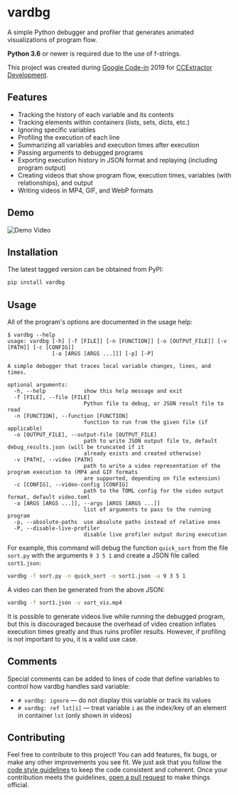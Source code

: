 # vardbg

A simple Python debugger and profiler that generates animated visualizations of program flow.

**Python 3.6** or newer is required due to the use of f-strings.

This project was created during [Google Code-in](https://codein.withgoogle.com/) 2019 for [CCExtractor Development](https://ccextractor.org/).

## Features

- Tracking the history of each variable and its contents
- Tracking elements within containers (lists, sets, dicts, etc.)
- Ignoring specific variables
- Profiling the execution of each line
- Summarizing all variables and execution times after execution
- Passing arguments to debugged programs
- Exporting execution history in JSON format and replaying (including program output)
- Creating videos that show program flow, execution times, variables (with relationships), and output
- Writing videos in MP4, GIF, and WebP formats

## Demo

![Demo Video](https://user-images.githubusercontent.com/7930239/72689524-12691180-3ac7-11ea-9547-861454b1496d.gif)

## Installation

The latest tagged version can be obtained from PyPI:

```bash
pip install vardbg
```

## Usage

All of the program's options are documented in the usage help:

```
$ vardbg --help
usage: vardbg [-h] [-f [FILE]] [-n [FUNCTION]] [-o [OUTPUT_FILE]] [-v [PATH]] [-c [CONFIG]]
              [-a [ARGS [ARGS ...]]] [-p] [-P]

A simple debugger that traces local variable changes, lines, and times.

optional arguments:
  -h, --help            show this help message and exit
  -f [FILE], --file [FILE]
                        Python file to debug, or JSON result file to read
  -n [FUNCTION], --function [FUNCTION]
                        function to run from the given file (if applicable)
  -o [OUTPUT_FILE], --output-file [OUTPUT_FILE]
                        path to write JSON output file to, default debug_results.json (will be truncated if it
                        already exists and created otherwise)
  -v [PATH], --video [PATH]
                        path to write a video representation of the program execution to (MP4 and GIF formats
                        are supported, depending on file extension)
  -c [CONFIG], --video-config [CONFIG]
                        path to the TOML config for the video output format, default video.toml
  -a [ARGS [ARGS ...]], --args [ARGS [ARGS ...]]
                        list of arguments to pass to the running program
  -p, --absolute-paths  use absolute paths instead of relative ones
  -P, --disable-live-profiler
                        disable live profiler output during execution
```

For example, this command will debug the function `quick_sort` from the file `sort.py` with the arguments `9 3 5 1` and create a JSON file called `sort1.json`:

```bash
vardbg -f sort.py -n quick_sort -o sort1.json -a 9 3 5 1
```

A video can then be generated from the above JSON:

```bash
vardbg -f sort1.json -v sort_vis.mp4
```

It is possible to generate videos live while running the debugged program, but this is discouraged because the overhead of video creation inflates execution times greatly and thus ruins profiler results. However, if profiling is not important to you, it is a valid use case.

## Comments

Special comments can be added to lines of code that define variables to control how vardbg handles said variable:

- `# vardbg: ignore` — do not display this variable or track its values
- `# vardbg: ref lst[i]` — treat variable `i` as the index/key of an element in container `lst` (only shown in videos)

## Contributing

Feel free to contribute to this project! You can add features, fix bugs, or make any other improvements you see fit. We just ask that you follow the [code style guidelines](https://github.com/CCExtractor/vardbg/blob/master/CODE_STYLE.md) to keep the code consistent and coherent. Once your contribution meets the guidelines, [open a pull request](https://github.com/CCExtractor/vardbg/compare) to make things official.
